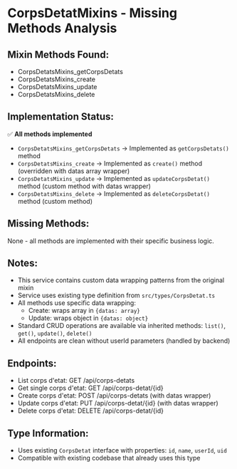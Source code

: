 # CorpsDetatMixins - Missing Methods Analysis

## Mixin Methods Found:
- CorpsDetatsMixins_getCorpsDetats
- CorpsDetatsMixins_create
- CorpsDetatsMixins_update
- CorpsDetatsMixins_delete

## Implementation Status:
✅ **All methods implemented**

- `CorpsDetatsMixins_getCorpsDetats` → Implemented as `getCorpsDetats()` method
- `CorpsDetatsMixins_create` → Implemented as `create()` method (overridden with datas array wrapper)
- `CorpsDetatsMixins_update` → Implemented as `updateCorpsDetat()` method (custom method with datas wrapper)
- `CorpsDetatsMixins_delete` → Implemented as `deleteCorpsDetat()` method (custom method)

## Missing Methods:
None - all methods are implemented with their specific business logic.

## Notes:
- This service contains custom data wrapping patterns from the original mixin
- Service uses existing type definition from `src/types/CorpsDetat.ts`
- All methods use specific data wrapping:
  - Create: wraps array in `{datas: array}`
  - Update: wraps object in `{datas: object}`
- Standard CRUD operations are available via inherited methods: `list()`, `get()`, `update()`, `delete()`
- All endpoints are clean without userId parameters (handled by backend)

## Endpoints:
- List corps d'etat: GET /api/corps-detats
- Get single corps d'etat: GET /api/corps-detat/{id}
- Create corps d'etat: POST /api/corps-detats (with datas wrapper)
- Update corps d'etat: PUT /api/corps-detat/{id} (with datas wrapper)
- Delete corps d'etat: DELETE /api/corps-detat/{id}

## Type Information:
- Uses existing `CorpsDetat` interface with properties: `id`, `name`, `userId`, `uid`
- Compatible with existing codebase that already uses this type
